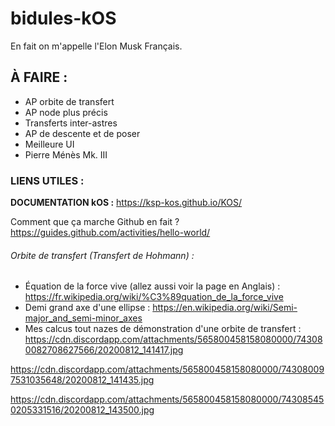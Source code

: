 # bidules-kOS
En fait on m'appelle l'Elon Musk Français.

## À FAIRE :
- AP orbite de transfert
- AP node plus précis
- Transferts inter-astres
- AP de descente et de poser
- Meilleure UI
- Pierre Ménès Mk. III

### LIENS UTILES :

**DOCUMENTATION kOS :** https://ksp-kos.github.io/KOS/

Comment que ça marche Github en fait ? https://guides.github.com/activities/hello-world/

###### Orbite de transfert (Transfert de Hohmann) :

- Équation de la force vive (allez aussi voir la page en Anglais) : https://fr.wikipedia.org/wiki/%C3%89quation_de_la_force_vive
- Demi grand axe d'une ellipse : https://en.wikipedia.org/wiki/Semi-major_and_semi-minor_axes
- Mes calcus tout nazes de démonstration d'une orbite de transfert : https://cdn.discordapp.com/attachments/565800458158080000/743080082708627566/20200812_141417.jpg

https://cdn.discordapp.com/attachments/565800458158080000/743080097531035648/20200812_141435.jpg

https://cdn.discordapp.com/attachments/565800458158080000/743085450205331516/20200812_143500.jpg

